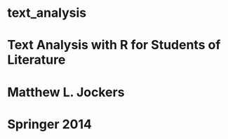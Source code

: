 # text_analysis
# Text Analysis with R for Students of Literature
# Matthew L. Jockers
# Springer 2014

